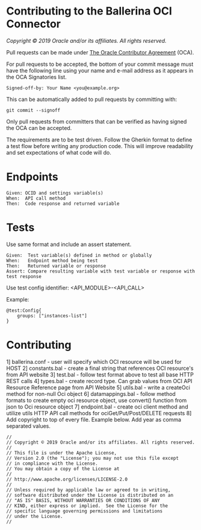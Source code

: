 # Contributing to the Ballerina OCI Connector

*Copyright © 2019 Oracle and/or its affiliates. All rights reserved.*

Pull requests can be made under
[The Oracle Contributor Agreement](https://www.oracle.com/technetwork/community/oca-486395.html)
(OCA).

For pull requests to be accepted, the bottom of your commit message must have the following line using your name and
e-mail address as it appears in the OCA Signatories list.

```
Signed-off-by: Your Name <you@example.org>
```

This can be automatically added to pull requests by committing with:

```
git commit --signoff
```

Only pull requests from committers that can be verified as having
signed the OCA can be accepted.


The requirements are to be test driven. Follow the Gherkin format to define a test flow before writing any production code. This will improve readability and set expectations of what code will do.

# Endpoints

```
Given: OCID and settings variable(s)
When:  API call method
Then:  Code response and returned variable
```

# Tests 

Use same format and include an assert statement.

```
Given:  Test variable(s) defined in method or globally
When:   Endpoint method being test
Then:   Returned variable or response
Assert: Compare resulting variable with test variable or response with test response
```

Use test config identifier: <API_MODULE>-<API_CALL>

Example:
```
@test:Config{
    groups: ["instances-list"]
}
```

# Contributing

1] ballerina.conf   - user will specify which OCI resource will be used for HOST
2] constants.bal    - create a final string that references OCI resource's from API website
3] test.bal         - follow test format above to test all base HTTP REST calls 
4] types.bal        - create record type. Can grab values from OCI API Resource Reference page from API Website
5] utils.bal        - write a createOci<RESOURCE> method for non-null Oci object
6] datamappings.bal - follow method formats to create empty oci resource object, use convert() function from json to Oci resource object
7] endpoint.bal     - create oci client method and utilize utils HTTP API call methods for ociGet/Put/Post/DELETE requests
8] Add copyright to top of every file. Example below. Add year as comma separated values.    

```
//
// Copyright © 2019 Oracle and/or its affiliates. All rights reserved.
//
// This file is under the Apache License,
// Version 2.0 (the "License"); you may not use this file except
// in compliance with the License.
// You may obtain a copy of the License at
//
// http://www.apache.org/licenses/LICENSE-2.0
//
// Unless required by applicable law or agreed to in writing,
// software distributed under the License is distributed on an
// "AS IS" BASIS, WITHOUT WARRANTIES OR CONDITIONS OF ANY
// KIND, either express or implied.  See the License for the
// specific language governing permissions and limitations
// under the License.
//
```

